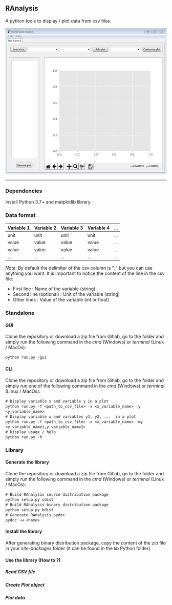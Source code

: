 **RAnalysis**
-------------

A python tools to display / plot data from csv files.

![RAnalaysis](ranalysis.jpg "RAnalaysis")

-------------
### Dependencies

Install Python 3.7+ and matplotlib library.

### Data format

| Variable 1 | Variable 2 | Variable 3 | Variable 4 | ... |
|------------|------------|------------|------------|-----|
| unit       | unit       | unit       | unit       | ... |
| value      | value      | value      | value      | ... |
| value      | value      | value      | value      | ... |
| ...        | ...        | ...        | ...        | ... |

*Note*: By default the delimiter of the csv column is ";" but you can use anything you want.
It is important to notice the content of the line in the csv file:

- First line : Name of the variable (string)
- Second line (optional) : Unit of the variable (string) 
- Other lines : Value of the variable (int or float)

### Standalone

#### GUI

Clone the repository or download a zip file from Gitlab, go to the folder and simply run the following command in the *cmd* (Windows) or *terminal* (Linux / MacOs):

	python run.py -gui

#### CLI

Clone the repository or download a zip file from Gitlab, go to the folder and simply run one of the following command in the *cmd* (Windows) or *terminal* (Linux / MacOs):
    
    # Display variable x and variable y in a plot
	python run.py -f <path_to_csv_file> -x <x_variable_name> -y <y_variable_name>
	# Display variable x and variables y1, y2, ...  in a plot
	python run.py -f <path_to_csv_file> -x <x_variable_name> -my <y_variable_name1,y_variable_name2>
	# Display usage / help
	python run.py -h

### Library

#### Generate the library

Clone the repository or download a zip file from Gitlab, go to the folder and simply run the following command in the *cmd* (Windows) or *terminal* (Linux / MacOs):

    # Build RAnalysis source distribution package
    python setup.py sdist
    # Build RAnalysis binary distribution package
    python setup.py bdist
    # Generate RAnalysis pydoc
    pydoc -w <name>

#### Install the library

After generating binary distribution package, copy the content of the zip file in your *site-packages* folder (it can be found in the *lib* Python folder).

#### Use the library (How to ?)

##### Read CSV file

##### Create Plot object

##### Plot data

